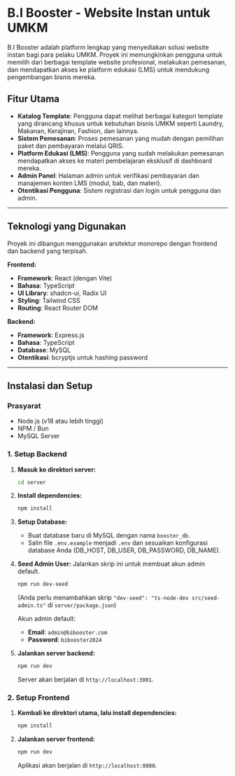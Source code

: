 # B.I Booster - Website Instan untuk UMKM

B.I Booster adalah platform lengkap yang menyediakan solusi website instan bagi para pelaku UMKM. Proyek ini memungkinkan pengguna untuk memilih dari berbagai template website profesional, melakukan pemesanan, dan mendapatkan akses ke platform edukasi (LMS) untuk mendukung pengembangan bisnis mereka.

## Fitur Utama

  * **Katalog Template**: Pengguna dapat melihat berbagai kategori template yang dirancang khusus untuk kebutuhan bisnis UMKM seperti Laundry, Makanan, Kerajinan, Fashion, dan lainnya.
  * **Sistem Pemesanan**: Proses pemesanan yang mudah dengan pemilihan paket dan pembayaran melalui QRIS.
  * **Platform Edukasi (LMS)**: Pengguna yang sudah melakukan pemesanan mendapatkan akses ke materi pembelajaran eksklusif di dashboard mereka.
  * **Admin Panel**: Halaman admin untuk verifikasi pembayaran dan manajemen konten LMS (modul, bab, dan materi).
  * **Otentikasi Pengguna**: Sistem registrasi dan login untuk pengguna dan admin.

-----

## Teknologi yang Digunakan

Proyek ini dibangun menggunakan arsitektur monorepo dengan frontend dan backend yang terpisah.

**Frontend:**

  * **Framework**: React (dengan Vite)
  * **Bahasa**: TypeScript
  * **UI Library**: shadcn-ui, Radix UI
  * **Styling**: Tailwind CSS
  * **Routing**: React Router DOM

**Backend:**

  * **Framework**: Express.js
  * **Bahasa**: TypeScript
  * **Database**: MySQL
  * **Otentikasi**: bcryptjs untuk hashing password

-----

## Instalasi dan Setup

### Prasyarat

  * Node.js (v18 atau lebih tinggi)
  * NPM / Bun
  * MySQL Server

### 1\. Setup Backend

1.  **Masuk ke direktori server:**

    ```sh
    cd server
    ```

2.  **Install dependencies:**

    ```sh
    npm install
    ```

3.  **Setup Database:**

      * Buat database baru di MySQL dengan nama `booster_db`.
      * Salin file `.env.example` menjadi `.env` dan sesuaikan konfigurasi database Anda (DB\_HOST, DB\_USER, DB\_PASSWORD, DB\_NAME).

4.  **Seed Admin User:**
    Jalankan skrip ini untuk membuat akun admin default.

    ```sh
    npm run dev-seed
    ```

    (Anda perlu menambahkan skrip `"dev-seed": "ts-node-dev src/seed-admin.ts"` di `server/package.json`)

    Akun admin default:

      * **Email**: `admin@bibooster.com`
      * **Password**: `bibooster2024`

5.  **Jalankan server backend:**

    ```sh
    npm run dev
    ```

    Server akan berjalan di `http://localhost:3001`.

### 2\. Setup Frontend

1.  **Kembali ke direktori utama, lalu install dependencies:**
    ```sh
    npm install
    ```
2.  **Jalankan server frontend:**
    ```sh
    npm run dev
    ```
    Aplikasi akan berjalan di `http://localhost:8080`.
